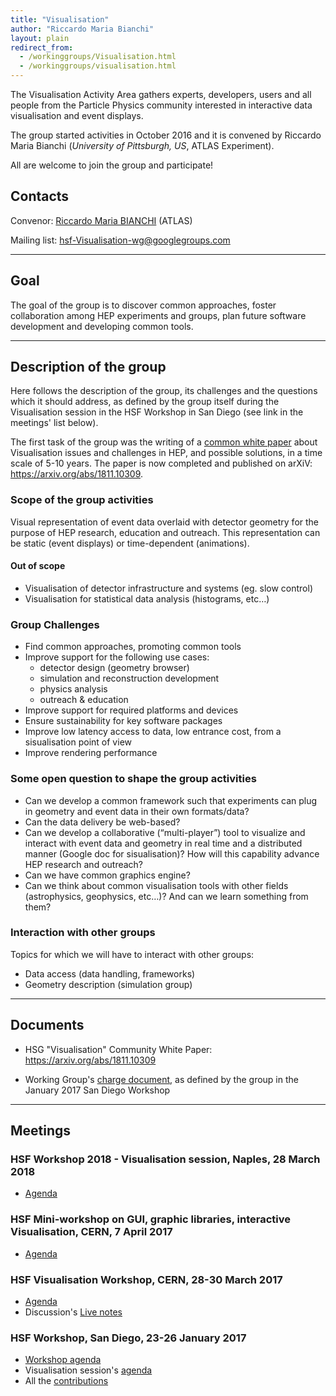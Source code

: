 ```yaml
---
title: "Visualisation"
author: "Riccardo Maria Bianchi"
layout: plain
redirect_from: 
  - /workinggroups/Visualisation.html
  - /workinggroups/visualisation.html
---
```


The Visualisation Activity Area gathers experts, developers, users and all people from the Particle Physics community interested in interactive data visualisation and event displays. 

The group started activities in October 2016 and it is convened by Riccardo Maria Bianchi (*University of Pittsburgh, US*, ATLAS Experiment). 

All are welcome to join the group and participate!

## Contacts

Convenor: [Riccardo Maria BIANCHI](mailto:riccardo.maria.bianchi@cern.ch) (ATLAS)

Mailing list: [hsf-Visualisation-wg@googlegroups.com](mailto:hsf-Visualisation-wg@googlegroups.com)

----

## Goal

The goal of the group is to discover common approaches, foster collaboration among HEP experiments and groups, plan future software development and developing common tools. 

----

## Description of the group

Here follows the description of the group, its challenges and the questions which it should address, as defined by the group itself during the Visualisation session in the HSF Workshop in San Diego (see link in the meetings' list below).

The first task of the group was the writing of a [common white paper](http://hepsoftwarefoundation.org/activities/cwp.html) about Visualisation issues and challenges in HEP, and possible solutions, in a time scale of 5-10 years. The paper is now completed and published on arXiV: <https://arxiv.org/abs/1811.10309>.


### Scope of the group activities

Visual representation of event data overlaid with detector geometry for the purpose of  HEP research, education and outreach. This representation can be static (event displays) or time-dependent (animations).

#### Out of scope

- Visualisation of detector infrastructure and systems (eg. slow control)
- Visualisation for statistical data analysis (histograms, etc…)

### Group Challenges

* Find common approaches, promoting common tools
* Improve support for the following use cases:
    * detector design (geometry browser)
    * simulation and reconstruction development
    * physics analysis
    * outreach & education
* Improve support for required platforms and devices
* Ensure sustainability for key software packages
* Improve low latency access to data, low entrance cost, from a sisualisation point of view
* Improve rendering performance

### Some open question to shape the group activities

* Can we develop a common framework such that experiments can plug in geometry and event data in their own formats/data?
* Can the data delivery be web-based?
* Can we develop a collaborative (“multi-player”) tool to visualize and interact with event data and geometry in real time and a distributed manner (Google doc for sisualisation)? How will this capability advance HEP research and outreach?
* Can we have common graphics engine?
* Can we think about common visualisation tools with other fields (astrophysics, geophysics, etc…)? And can we learn something from them?

### Interaction with other groups

Topics for which we will have to interact with other groups:

*	Data access (data  handling, frameworks)
*	Geometry description (simulation group)

----

## Documents

* HSG "Visualisation" Community White Paper: <https://arxiv.org/abs/1811.10309>

* Working Group's [charge document](https://docs.google.com/document/d/1ZXiMMmmAj1lwQIuvDc2UM4Jx6-hh1iamIw79DXguLIM/edit), as defined by the group in the January 2017 San Diego Workshop


----

## Meetings

### HSF Workshop 2018 - Visualisation session, Naples, 28 March 2018

* [Agenda](https://indico.cern.ch/event/658060/sessions/266387/#20180328)

### HSF Mini-workshop on GUI, graphic libraries, interactive Visualisation, CERN, 7 April 2017

* [Agenda](https://indico.cern.ch/event/628675/)

### HSF Visualisation Workshop, CERN, 28-30 March 2017

* [Agenda](https://indico.cern.ch/event/617054/)
* Discussion's [Live notes](https://indico.cern.ch/event/617054/contributions/2526122/attachments/1436308/2208777/go)

### HSF Workshop, San Diego, 23-26 January 2017

* [Workshop agenda](https://indico.cern.ch/event/570249/)
* Visualisation session's [agenda](https://indico.cern.ch/event/570249/sessions/217071/#20170125)
* All the [contributions](https://indico.cern.ch/event/570249/contributions/2450053/)
